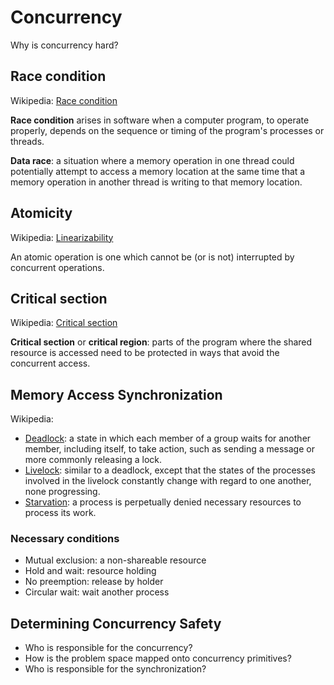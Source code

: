 # Concurrency

Why is concurrency hard?

## Race condition

Wikipedia: [Race condition](https://en.wikipedia.org/wiki/Race_condition)

**Race condition** arises in software when a computer program, to operate properly, depends on the sequence or timing of the program's processes or threads.

**Data race**: a situation where a memory operation in one thread could potentially attempt to access a memory location at the same time that a memory operation in another thread is writing to that memory location.

## Atomicity

Wikipedia: [Linearizability](https://en.wikipedia.org/wiki/Linearizability)

An atomic operation is one which cannot be (or is not) interrupted by concurrent operations.

## Critical section

Wikipedia: [Critical section](https://en.wikipedia.org/wiki/Critical_section)

**Critical section** or **critical region**: parts of the program where the shared resource is accessed need to be protected in ways that avoid the concurrent access.

## Memory Access Synchronization

Wikipedia:

- [Deadlock](https://en.wikipedia.org/wiki/Deadlock): a state in which each member of a group waits for another member, including itself, to take action, such as sending a message or more commonly releasing a lock.
- [Livelock](https://en.wikipedia.org/wiki/Deadlock#Livelock): similar to a deadlock, except that the states of the processes involved in the livelock constantly change with regard to one another, none progressing.
- [Starvation](<https://en.wikipedia.org/wiki/Starvation_(computer_science)>): a process is perpetually denied necessary resources to process its work.

### Necessary conditions

- Mutual exclusion: a non-shareable resource
- Hold and wait: resource holding
- No preemption: release by holder
- Circular wait: wait another process

## Determining Concurrency Safety

- Who is responsible for the concurrency?
- How is the problem space mapped onto concurrency primitives?
- Who is responsible for the synchronization?
